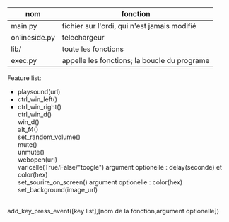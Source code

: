 | nom           	| fonction                                     	|
|---------------	|----------------------------------------------	|
| main.py       	| fichier sur l'ordi, qui n'est jamais modifié 	|
| onlineside.py 	| telechargeur                                 	|
| lib/          	| toute les fonctions                          	|
| exec.py       	| appelle les fonctions; la boucle du programe 	|


Feature list:<br>
- playsound(url)<br>
- ctrl_win_left()<br>
- ctrl_win_right()<br>
ctrl_win_d()<br>
win_d()<br>
alt_f4()<br>
set_random_volume()<br>
mute()<br>
unmute()<br>
webopen(url)<br>
varicelle(True/False/"toogle") argument optionelle : delay(seconde) et color(hex)<br>
set_sourire_on_screen() argument optionelle : color(hex)<br>
set_background(image_url)<br>
<br>
add_key_press_event([key list],[nom de la fonction,argument optionelle])
